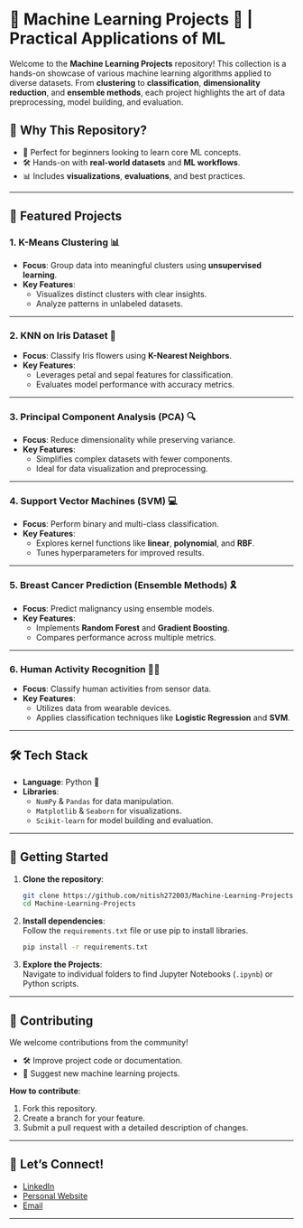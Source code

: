 # 🌟 **Machine Learning Projects** 🧠 | Practical Applications of ML  

Welcome to the **Machine Learning Projects** repository! This collection is a hands-on showcase of various machine learning algorithms applied to diverse datasets. From **clustering** to **classification**, **dimensionality reduction**, and **ensemble methods**, each project highlights the art of data preprocessing, model building, and evaluation.  

## 🚀 **Why This Repository?**

- 🌱 Perfect for beginners looking to learn core ML concepts.  
- 🛠️ Hands-on with **real-world datasets** and **ML workflows**.  
- 📊 Includes **visualizations**, **evaluations**, and best practices.  

---

## 📁 **Featured Projects**  

### 1. **K-Means Clustering** 📊  
   - **Focus**: Group data into meaningful clusters using **unsupervised learning**.  
   - **Key Features**:  
     - Visualizes distinct clusters with clear insights.  
     - Analyze patterns in unlabeled datasets.  

---

### 2. **KNN on Iris Dataset** 🌸  
   - **Focus**: Classify Iris flowers using **K-Nearest Neighbors**.  
   - **Key Features**:  
     - Leverages petal and sepal features for classification.  
     - Evaluates model performance with accuracy metrics.  

---

### 3. **Principal Component Analysis (PCA)** 🔍  
   - **Focus**: Reduce dimensionality while preserving variance.  
   - **Key Features**:  
     - Simplifies complex datasets with fewer components.  
     - Ideal for data visualization and preprocessing.  

---

### 4. **Support Vector Machines (SVM)** 💻  
   - **Focus**: Perform binary and multi-class classification.  
   - **Key Features**:  
     - Explores kernel functions like **linear**, **polynomial**, and **RBF**.  
     - Tunes hyperparameters for improved results.  

---

### 5. **Breast Cancer Prediction (Ensemble Methods)** 🎗️  
   - **Focus**: Predict malignancy using ensemble models.  
   - **Key Features**:  
     - Implements **Random Forest** and **Gradient Boosting**.  
     - Compares performance across multiple metrics.  

---

### 6. **Human Activity Recognition** 🚶‍♂️  
   - **Focus**: Classify human activities from sensor data.  
   - **Key Features**:  
     - Utilizes data from wearable devices.  
     - Applies classification techniques like **Logistic Regression** and **SVM**.  

---

## 🛠️ **Tech Stack**  

- **Language**: Python 🐍  
- **Libraries**:  
  - `NumPy` & `Pandas` for data manipulation.  
  - `Matplotlib` & `Seaborn` for visualizations.  
  - `Scikit-learn` for model building and evaluation.  

---

## 🚀 **Getting Started**  

1. **Clone the repository**:  
   ```bash  
   git clone https://github.com/nitish272003/Machine-Learning-Projects.git  
   cd Machine-Learning-Projects  
   ```  

2. **Install dependencies**:  
   Follow the `requirements.txt` file or use pip to install libraries.  
   ```bash  
   pip install -r requirements.txt  
   ```  

3. **Explore the Projects**:  
   Navigate to individual folders to find Jupyter Notebooks (`.ipynb`) or Python scripts.  

---

## 🤝 **Contributing**  

We welcome contributions from the community!  
- 🛠️ Improve project code or documentation.  
- 🌟 Suggest new machine learning projects.  

**How to contribute**:  
1. Fork this repository.  
2. Create a branch for your feature.  
3. Submit a pull request with a detailed description of changes.  

---

## 💬 **Let’s Connect!**

- [LinkedIn](https://www.linkedin.com/in/nitish272003)
- [Personal Website](https://nitish272003.github.io)
- [Email](nitish.kssaravanan@gmail.com)

---
